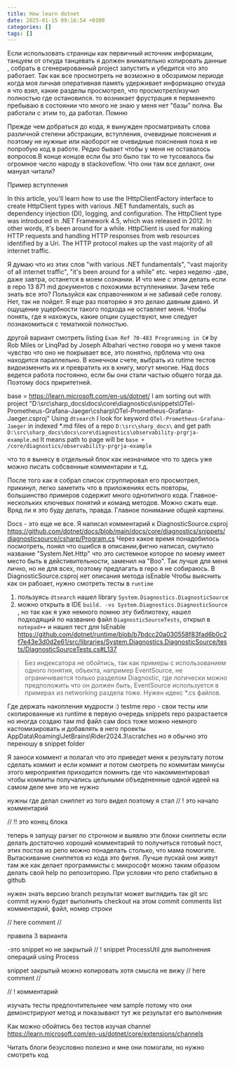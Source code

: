 ```yaml
---
title: How learn dotnet
date: 2025-01-15 09:16:54 +0100
categories: []
tags: []
---
```


Если использовать страницы как первичный источник информации, танцуем от  откуда танцевать я должен внимательно копировать данные , собрать в сгенерированный project запустить и убедится что это работает. Так как все просмотреть не возможно в обозримом периоде когда моя личная оперативная память удерживает информацию откуда я что взял, какие разделы
просмотрел, что просмотрел/изучил полностью  где остановился. то возникает фрустрация
я перманенто пребываю в состоянии что много не знаю у меня нет "базы" полна. Вы работали с этим то, да работал. Помню

Прежде чем добраться до кода, я вынужден просматривать слова различной степени абстракции, вступления, очевидные пояснения и поэтому не нужные или наоборот не очевидные пояснения пока я не попробую код в работе. 
Редко бывает чтобы у меня не оставалось вопросов.В  конце концов если бы это было так то не тусовалось бы огромное число народу в stackoveflow. Что они там все делают, они мануал читали?

Пример вступления

In this article, you'll learn how to use the IHttpClientFactory interface to create HttpClient types with various .NET fundamentals, such as dependency injection (DI), logging, and configuration. The HttpClient type was introduced in .NET Framework 4.5, which was released in 2012. In other words, it's been around for a while. HttpClient is used for making HTTP requests and handling HTTP responses from web resources identified by a Uri. The HTTP protocol makes up the vast majority of all internet traffic.

Я думаю что из этих слов 
"with various .NET fundamentals", "vast majority of all internet traffic", "it's been around for a while" etc.
через неделю -две, даже завтра, останется  в моем сознании.
И что мне с этим делать если в repo 13 871 md документов с похожими вступлениями. 
Зачем тебе знать все это? Пользуйся как справочником и не забивай себе голову. Нет, так не пойдет. Я еще раз повторяю я это делаю давным давно. И ощущение ущербности такого подхода не оставляет меня. Чтобы понять, где я нахожусь, какие опции существуют, мне следует  познакомиться с тематикой полностью.

другой вариант смотреть listing `Exam Ref 70-483 Programming in C#` by Rob Miles or LinqPad by Joseph Albahari
честно говоря но у меня такое чувство что оно не покрывает все, это понятно, прблема что она находится параллельно. В конечном счете, выбрать из rutime  тестов видоизменить их
и превратить их в книгу, могут многие. Над docs ведется работа постоянно, если бы они стали частью общего тогда да. 
Поэтому docs приритетней.  

base = https://learn.microsoft.com/en-us/dotnet/ 
I am sorting out with  project "D:\src\sharp_docs\docs\core\diagnostics\snippets\OTel-Prometheus-Grafana-Jaeger\csharp\OTel-Prometheus-Grafana-Jaeger.csproj"
Using `dtsearch` I look for  keyword `OTel-Prometheus-Grafana-Jaeger` in  indexed *.md files of a repo  `D:\src\sharp_docs\`
and get  path `D:\src\sharp_docs\docs\core\diagnostics\observability-prgrja-example.md`
It means path to page will  be  `base + /core/diagnostics/observability-prgrja-example`

что то я вынесу в отдельный блок как незначимое что то здесь уже можно писать собсвенные комментарии и т.д.

После того как я собрал список сгруппировал его  просмотрел, прикинул, легко заметить что в приложениях есть повторы, большинство примеров содержит много однотипного кода.
Главное- нескольких ключевых понятий и команд  методов.
Можно сжать еще. Вряд ли я это буду делать, правда. Главное понимание общей картины.  

Docs - это еще не все. 
Я напиcал комментарий к DiagnosticSource.csproj  
https://github.com/dotnet/docs/blob/main/docs/core/diagnostics/snippets/diagnosticsource/csharp/Program.cs
Через какое время понадобилось посмотреть, понял что ошибся в описании,фигню написал, смутило название "System.Net.Http" что это системное которое по моему имеет место быть в дейстивительности, заменил на "Boo". Так лучше для меня лично, но не для всех, поэтому предлагать в repo я не собираюсь.
В DiagnosticSource.csproj   нет описания  метода isEnable 
Чтобы выяснить как он рабоает, нужно смотреть тесты в  `runtime`  
1. пользуясь `dtsearch` нашел library `System.Diagnostics.DiagnosticSource`
2. можно открыть в IDE  `build. -vs System.Diagnostics.DiagnosticSource` , но так как я уже немного помню эту библиотеку, нашел подходящий по названию
файл `DiagnosticSourceTests`, открыл в `notepad++`
и нашел тест для IsEnable
https://github.com/dotnet/runtime/blob/b7bdcc20a030558f83fad6b0c2f7e43e3d0d2e61/src/libraries/System.Diagnostics.DiagnosticSource/tests/DiagnosticSourceTests.cs#L137


> Без индексатора не обойтись, так как примеры c использованием одного понятия, объекта, например EventSource, не ограничивается только  разделом Diagnostic, где логически можно предположить что
он должен быть, EventSource используется в примерах  из networking раздела тоже.
Нужен идекс *.cs файлов. 


Где держать накопления мудрости :) 
testme repo  - свои тесты или скопированные из runtime в первую очередь
snippets repo разрастается но иногда создаю там md файл
сам docs тоже можно немного кастомизировать  и добавлять в него проекты
AppData\Roaming\JetBrains\Rider2024.3\scratches но я обычно это переношу в snippet folder



Я заноси коммент и полагал что это приведет меня к результату
потом сделать коммит и если коммит  и потом смотреть по коммитам 
минусы этого мероприятия
 приходится помнить где что накомментировал чтобы коммиты получались цельными
 объедененные одной идеей 
 на самом деле мне это не нужно

 нужны где делал сниппет из того видел поэтому 
 я стал 
 // ! это начало комментарий
 
 // !! это конец блока
 
 теперь я запущу parser по строчном и выявлю эти блоки сниппеты если делать достаточно хороший комментарий
 то получиться готовый пост, этих постов из репо можно понаделать столько, что мама помогите.
 Вытаскивание сниппетов из кода это фигня. Лучше пускай	они живут там же как делает программисты с микрософт 
 можно таким образом делать свой help по репозиторию. При условии что репо стабильно в github 

нужен знать версию branch  результат может выглядить так
git src
commit  нужно будет выполнить checkout на этом commit
comments list 
комментарий, файл, номер строки

//<snippet1>  here comment
//</snippet1> 

правила 3 варианта
  
-это snippet но не закрытый
// ! snippet ProcessUtil для выполнения операций using Process 

snippet закрытый можно копировать хотя смысла не вижу
//<snippet1>  here comment
//</snippet1>

// ! комментарий 

изучать тесты предпочтительнее чем sample  потому что они демонстрируют метод и  показывают тут же результат его выполнения

Как можно обойтись без тестов изучая channel
https://learn.microsoft.com/en-us/dotnet/core/extensions/channels


Читать блоги безусловно полезно и мне они помогали, но нужно смотреть код




